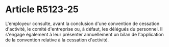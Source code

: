 # Article R5123-25

  
L'employeur consulte, avant la conclusion d'une convention de cessation d'activité, le comité d'entreprise ou, à défaut, les délégués du personnel. Il s'engage également à leur présenter annuellement un bilan de l'application de la convention relative à la cessation d'activité.